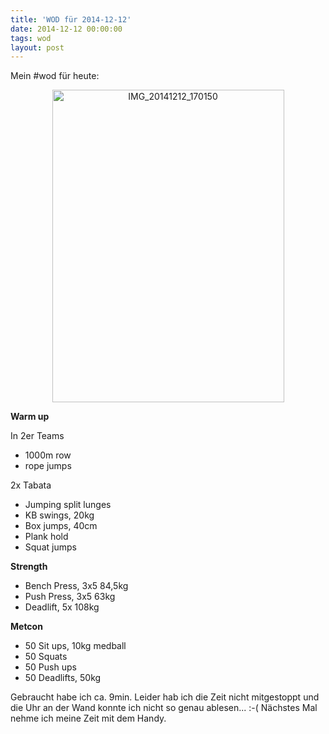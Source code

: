 ```yaml
---
title: 'WOD für 2014-12-12'
date: 2014-12-12 00:00:00 
tags: wod
layout: post
---
```

Mein #wod für heute:

<center><a href="https://www.flickr.com/photos/cringe/15819567427" title="IMG_20141212_170150 by Carsten Ringe, on Flickr"><img src="https://farm9.staticflickr.com/8584/15819567427_730453bfee.jpg" width="371" height="500" alt="IMG_20141212_170150"></a></center>

**Warm up**

In 2er Teams

* 1000m row
* rope jumps

2x Tabata

* Jumping split lunges
* KB swings, 20kg
* Box jumps, 40cm
* Plank hold
* Squat jumps

**Strength**

* Bench Press, 3x5 84,5kg
* Push Press, 3x5 63kg
* Deadlift, 5x 108kg

**Metcon**

* 50 Sit ups, 10kg medball
* 50 Squats
* 50 Push ups
* 50 Deadlifts, 50kg

Gebraucht habe ich ca. 9min. Leider hab ich die Zeit nicht mitgestoppt und die Uhr an der Wand konnte ich nicht so genau ablesen... :-( Nächstes Mal nehme ich meine Zeit mit dem Handy.

